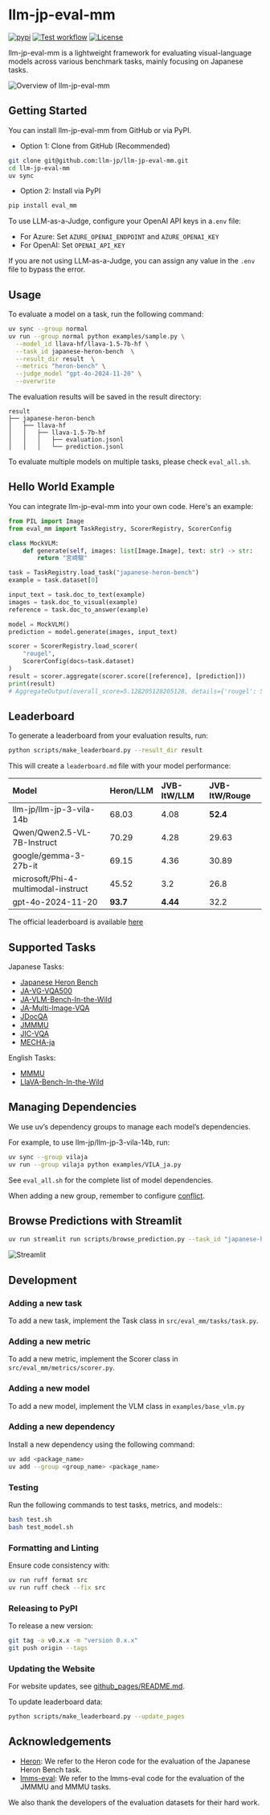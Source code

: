 # llm-jp-eval-mm
[![pypi](https://img.shields.io/pypi/v/eval-mm.svg)](https://pypi.python.org/pypi/eval-mm) [![Test workflow](https://github.com/llm-jp/llm-jp-eval-mm/actions/workflows/test.yml/badge.svg)](https://github.com/llm-jp/llm-jp-eval-mm/actions/workflows/test.yml) [![License](https://img.shields.io/badge/License-Apache_2.0-blue.svg)](https://opensource.org/licenses/Apache-2.0)

llm-jp-eval-mm is a lightweight framework for evaluating visual-language models across various benchmark tasks, mainly focusing on Japanese tasks.

![Overview of llm-jp-eval-mm](https://github.com/llm-jp/llm-jp-eval-mm/blob/master/assets/teaser.png)

## Getting Started

You can install llm-jp-eval-mm from GitHub or via PyPI.

- Option 1: Clone from GitHub (Recommended)
```bash
git clone git@github.com:llm-jp/llm-jp-eval-mm.git
cd llm-jp-eval-mm
uv sync
```

- Option 2: Install via PyPI
```bash
pip install eval_mm
```

To use LLM-as-a-Judge, configure your OpenAI API keys in a`.env` file:
- For Azure: Set `AZURE_OPENAI_ENDPOINT` and `AZURE_OPENAI_KEY`
- For OpenAI: Set `OPENAI_API_KEY`

If you are not using LLM-as-a-Judge, you can assign any value in the `.env` file to bypass the error.

## Usage

To evaluate a model on a task, run the following command:
```bash
uv sync --group normal
uv run --group normal python examples/sample.py \
  --model_id llava-hf/llava-1.5-7b-hf \
  --task_id japanese-heron-bench  \
  --result_dir result  \
  --metrics "heron-bench" \
  --judge_model "gpt-4o-2024-11-20" \
  --overwrite
```

The evaluation results will be saved in the result directory:
```
result
├── japanese-heron-bench
│   ├── llava-hf
│   │   ├── llava-1.5-7b-hf
│   │   │   ├── evaluation.jsonl
│   │   │   └── prediction.jsonl
```

To evaluate multiple models on multiple tasks, please check `eval_all.sh`.

## Hello World Example

You can integrate llm-jp-eval-mm into your own code. Here's an example:
```python
from PIL import Image
from eval_mm import TaskRegistry, ScorerRegistry, ScorerConfig

class MockVLM:
    def generate(self, images: list[Image.Image], text: str) -> str:
        return "宮崎駿"

task = TaskRegistry.load_task("japanese-heron-bench")
example = task.dataset[0]

input_text = task.doc_to_text(example)
images = task.doc_to_visual(example)
reference = task.doc_to_answer(example)

model = MockVLM()
prediction = model.generate(images, input_text)

scorer = ScorerRegistry.load_scorer(
    "rougel",
    ScorerConfig(docs=task.dataset)
)
result = scorer.aggregate(scorer.score([reference], [prediction]))
print(result)
# AggregateOutput(overall_score=5.128205128205128, details={'rougel': 5.128205128205128})
```


## Leaderboard

To generate a leaderboard from your evaluation results, run:
```bash
python scripts/make_leaderboard.py --result_dir result
```

This will create a `leaderboard.md` file with your model performance:

| Model                                    | Heron/LLM | JVB-ItW/LLM | JVB-ItW/Rouge |
| :--------------------------------------- | :-------- | :---------- | :------------ |
| llm-jp/llm-jp-3-vila-14b                 | 68.03     | 4.08        | **52.4**      |
| Qwen/Qwen2.5-VL-7B-Instruct              | 70.29     | 4.28        | 29.63         |
| google/gemma-3-27b-it                    | 69.15     | 4.36        | 30.89         |
| microsoft/Phi-4-multimodal-instruct      | 45.52     | 3.2         | 26.8          |
| gpt-4o-2024-11-20                        | **93.7**  | **4.44**    | 32.2          |



The official leaderboard is available [here](https://llm-jp.github.io/llm-jp-eval-mm/)

## Supported Tasks

Japanese Tasks:
- [Japanese Heron Bench](https://huggingface.co/datasets/turing-motors/Japanese-Heron-Bench)
- [JA-VG-VQA500](https://huggingface.co/datasets/SakanaAI/JA-VG-VQA-500)
- [JA-VLM-Bench-In-the-Wild](https://huggingface.co/datasets/SakanaAI/JA-VLM-Bench-In-the-Wild)
- [JA-Multi-Image-VQA](https://huggingface.co/datasets/SakanaAI/JA-Multi-Image-VQA)
- [JDocQA](https://github.com/mizuumi/JDocQA)
- [JMMMU](https://huggingface.co/datasets/JMMMU/JMMMU)
- [JIC-VQA](https://huggingface.co/datasets/line-corporation/JIC-VQA)
- [MECHA-ja](https://huggingface.co/datasets/llm-jp/MECHA-ja)

English Tasks:
- [MMMU](https://huggingface.co/datasets/MMMU/MMMU)
- [LlaVA-Bench-In-the-Wild](https://huggingface.co/datasets/lmms-lab/llava-bench-in-the-wild)

## Managing Dependencies

We use uv’s dependency groups to manage each model’s dependencies.

For example, to use llm-jp/llm-jp-3-vila-14b, run:
```bash
uv sync --group vilaja
uv run --group vilaja python examples/VILA_ja.py
```

See `eval_all.sh` for the complete list of model dependencies.

When adding a new group, remember to configure [conflict](https://docs.astral.sh/uv/concepts/projects/config/#conflicting-dependencies).

## Browse Predictions with Streamlit

```bash
uv run streamlit run scripts/browse_prediction.py --task_id "japanese-heron-bench" --result_dir "result"
```

![Streamlit](./assets/streamlit_visualization.png)


## Development

### Adding a new task

To add a new task, implement the Task class in `src/eval_mm/tasks/task.py`.

### Adding a new metric

To add a new metric, implement the Scorer class in `src/eval_mm/metrics/scorer.py`.

### Adding a new model

To add a new model, implement the VLM class in `examples/base_vlm.py`

### Adding a new dependency

Install a new dependency using the following command:
```bash
uv add <package_name>
uv add --group <group_name> <package_name>
```


### Testing

Run the following commands to test tasks, metrics, and models::
```bash
bash test.sh
bash test_model.sh
```

### Formatting and Linting

Ensure code consistency with:
```bash
uv run ruff format src
uv run ruff check --fix src
```

### Releasing to PyPI

To release a new version:
```bash
git tag -a v0.x.x -m "version 0.x.x"
git push origin --tags
```


### Updating the Website

For website updates, see [github_pages/README.md](./github_pages/README.md).

To update leaderboard data:
```bash
python scripts/make_leaderboard.py --update_pages
```

## Acknowledgements
- [Heron](https://github.com/turingmotors/heron): We refer to the Heron code for the evaluation of the Japanese Heron Bench task.
- [lmms-eval](https://github.com/EvolvingLMMs-Lab/lmms-eval): We refer to the lmms-eval code for the evaluation of the JMMMU and MMMU tasks.

We also thank the developers of the evaluation datasets for their hard work.
